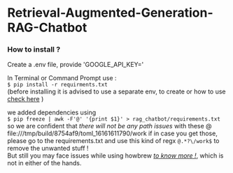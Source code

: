 # Retrieval-Augmented-Generation-RAG-Chatbot

### How to install ?

Create a .env file, provide 'GOOGLE_API_KEY=<your key>'

In Terminal or Command Prompt use :<br>`$ pip install -r requirments.txt` <br>
(before installing it is advised to use a separate env, to create or how to use [check here](https://conda.io/projects/conda/en/latest/user-guide/getting-started.html) )

we added dependencies using  <br>`$ pip freeze | awk -F'@' '{print $1}' > rag_chatbot/requirements.txt` <br>so we are confident that _there will not be any path issues_ with these @ file:///tmp/build/8754af9/toml_16161611790/work if in case you get those, please go to the requirements.txt and use this kind of regx `@.*?\/work$` to remove the unwanted stuff ! 
<br>
But still you may face issues while using howbrew _[to know more !](https://github.com/Homebrew/homebrew-core/issues/76621)_, which is not in either of the hands.
